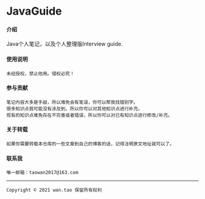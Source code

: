 
# JavaGuide

#### 介绍
Java个人笔记，以及个人整理版Interview guide.

#### 使用说明
    未经授权，禁止他用。侵权必究！

#### 参与贡献

    笔记内容大多是手敲，所以难免会有笔误，你可以帮我找错别字。
    很多知识点我可能没有涉及到，所以你可以对其他知识点进行补充。
    现有的知识点难免存在不完善或者错误，所以你可以对已有知识点进行修改/补充。

#### 关于转载
    如果你需要转载本仓库的一些文章到自己的博客的话，记得注明原文地址就可以了。

#### 联系我
    唯一邮箱：taowan2017@163.com

---

    Copyright © 2021 wan.tao 保留所有权利